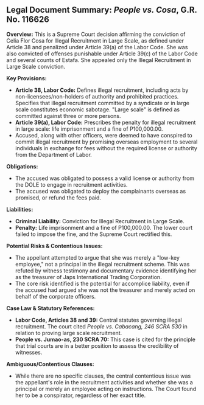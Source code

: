## Legal Document Summary: *People vs. Cosa*, G.R. No. 116626

**Overview:** This is a Supreme Court decision affirming the conviction of Celia Flor Cosa for Illegal Recruitment in Large Scale, as defined under Article 38 and penalized under Article 39(a) of the Labor Code. She was also convicted of offenses punishable under Article 39(c) of the Labor Code and several counts of Estafa. She appealed only the Illegal Recruitment in Large Scale conviction.

**Key Provisions:**

*   **Article 38, Labor Code:** Defines illegal recruitment, including acts by non-licensees/non-holders of authority and prohibited practices. Specifies that illegal recruitment committed by a syndicate or in large scale constitutes economic sabotage. "Large scale" is defined as committed against three or more persons.
*   **Article 39(a), Labor Code:** Prescribes the penalty for illegal recruitment in large scale: life imprisonment and a fine of P100,000.00.
*   Accused, along with other officers, were deemed to have conspired to commit illegal recruitment by promising overseas employment to several individuals in exchange for fees without the required license or authority from the Department of Labor.

**Obligations:**

*   The accused was obligated to possess a valid license or authority from the DOLE to engage in recruitment activities.
*   The accused was obligated to deploy the complainants overseas as promised, or refund the fees paid.

**Liabilities:**

*   **Criminal Liability:** Conviction for Illegal Recruitment in Large Scale.
*   **Penalty:** Life imprisonment and a fine of P100,000.00. The lower court failed to impose the fine, and the Supreme Court rectified this.

**Potential Risks & Contentious Issues:**

*   The appellant attempted to argue that she was merely a "low-key employee," not a principal in the illegal recruitment scheme. This was refuted by witness testimony and documentary evidence identifying her as the treasurer of Japs International Trading Corporation.
*   The core risk identified is the potential for accomplice liability, even if the accused had argued she was not the treasurer and merely acted on behalf of the corporate officers.

**Case Law & Statutory References:**

*   **Labor Code, Articles 38 and 39:** Central statutes governing illegal recruitment. The court cited *People vs. Cabacang, 246 SCRA 530* in relation to proving large scale recruitment.
*   **People vs. Jumao-as, 230 SCRA 70:** This case is cited for the principle that trial courts are in a better position to assess the credibility of witnesses.

**Ambiguous/Contentious Clauses:**

*   While there are no specific clauses, the central contentious issue was the appellant's role in the recruitment activities and whether she was a principal or merely an employee acting on instructions. The Court found her to be a conspirator, regardless of her exact title.
